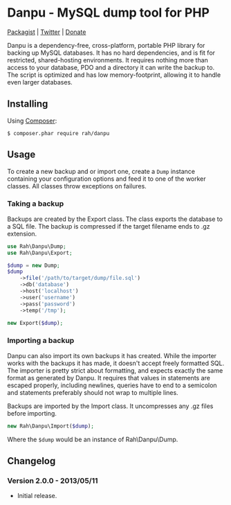 Danpu - MySQL dump tool for PHP
=========

[Packagist](https://packagist.org/packages/rah/danpu) | [Twitter](http://twitter.com/gocom) | [Donate](http://rahforum.biz/donate/danpu)

Danpu is a dependency-free, cross-platform, portable PHP library for backing up MySQL databases. It has no hard dependencies, and is fit for restricted, shared-hosting environments. It requires nothing more than access to your database, PDO and a directory it can write the backup to. The script is optimized and has low memory-footprint, allowing it to handle even larger databases.

Installing
---------

Using [Composer](http://getcomposer.org):

    $ composer.phar require rah/danpu

Usage
---------

To create a new backup and or import one, create a ```Dump``` instance containing your configuration options and feed it to one of the worker classes. All classes throw exceptions on failures.

### Taking a backup

Backups are created by the Export class. The class exports the database to a SQL file. The backup is compressed if the target filename ends to .gz extension.

```php
use Rah\Danpu\Dump;
use Rah\Danpu\Export;

$dump = new Dump;
$dump
    ->file('/path/to/target/dump/file.sql')
    ->db('database')
    ->host('localhost')
    ->user('username')
    ->pass('password')
    ->temp('/tmp');

new Export($dump);
```

### Importing a backup

Danpu can also import its own backups it has created. While the importer works with the backups it has made, it doesn't accept freely formatted SQL. The importer is pretty strict about formatting, and expects exactly the same format as generated by Danpu. It requires that values in statements are escaped properly, including newlines, queries have to end to a semicolon and statements preferably should not wrap to multiple lines.

Backups are imported by the Import class. It uncompresses any .gz files before importing.

```php
new Rah\Danpu\Import($dump);
```

Where the ```$dump``` would be an instance of Rah\Danpu\Dump.

Changelog
---------

### Version 2.0.0 - 2013/05/11

* Initial release.